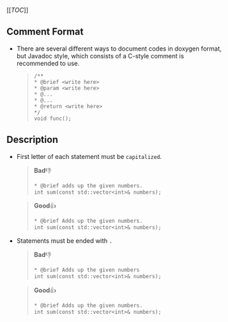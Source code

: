 [[_TOC_]]

## Comment Format
- There are several different ways to document codes in doxygen format, but Javadoc style, which consists of a C-style comment is recommended to use.

  >```
  >/**
	> * @brief <write here>
	> * @param <write here>
	> * @...
	> * @...
	> * @return <write here>
	>*/
	>void func();
  >```

## Description

- First letter of each statement must be `capitalized`.

  >**Bad**👎
  >```diff
	> * @brief adds up the given numbers.
	>int sum(const std::vector<int>& numbers);
  >```

  >**Good**👍
  >```diff
	> * @brief Adds up the given numbers.
	>int sum(const std::vector<int>& numbers);
  >```

- Statements must be ended with `.`

  >**Bad**👎
  >```diff
	> * @brief Adds up the given numbers
	>int sum(const std::vector<int>& numbers);
  >```

  >**Good**👍
  >```diff
	> * @brief Adds up the given numbers.
	>int sum(const std::vector<int>& numbers);
  >```
